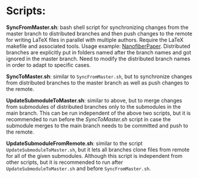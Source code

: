 Scripts:
========

**SyncFromMaster.sh**: bash shell script for synchronizing changes from the master branch to distributed branches and then push changes to the remote for writing LaTeX files in parallel with multiple authors. Require the LaTeX makefile and associated tools. Usage example: [NanofiberPaper](https://github.com/CQuIC/FaradaySqueezingProtocol). Distributed branches are explicitly put in folders named after the branch names and got ignored in the master branch. Need to modify the distributed branch names in order to adapt to specific cases.

**SyncToMaster.sh**: similar to `SyncFromMaster.sh`, but to synchronize changes from distributed branches to the master branch as well as push changes to the remote.

**UpdateSubmoduleToMaster.sh**: similar to above, but to merge changes from submodules of distributed branches only to the submodules in the main branch. This can be run independent of the above two scripts, but it is recommended to run before the *SyncToMaster.sh* script in case the submodule merges to the main branch needs to be committed and push to the remote.

**UpdateSubmoduleFromRemote.sh**: similar to the script `UpdateSubmoduleToMaster.sh`, but it lets all branches clone files from remote for all of the given submodules. Although this script is independent from other scripts, but it is recommended to run after `UpdateSubmoduleToMaster.sh` and before `SyncFromMaster.sh`.
